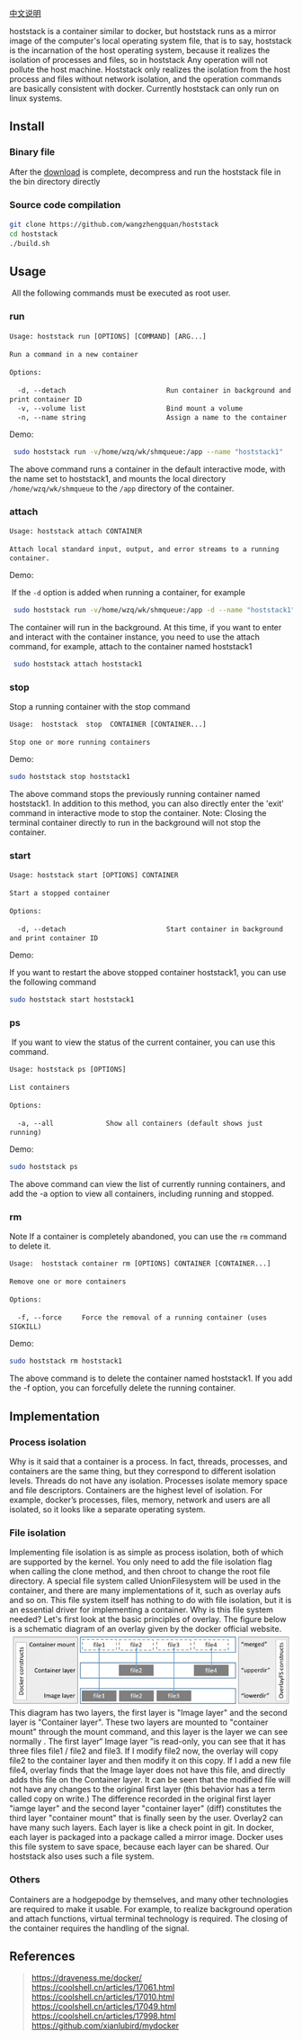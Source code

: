 [中文说明](./README_CN.md)

hoststack is a container similar to docker, but hoststack runs as a mirror image of the computer's local operating system file, that is to say, hoststack is the incarnation of the host operating system, because it realizes the isolation of processes and files, so in hoststack Any operation will not pollute the host machine. Hoststack only realizes the isolation from the host process and files without network isolation, and the operation commands are basically consistent with docker. Currently hoststack can only run on linux systems.

## Install

###  Binary file
After the [download](https://github.com/wangzhengquan/hoststack/releases) is complete, decompress and run the hoststack file in the bin directory directly

### Source code compilation
```bash
git clone https://github.com/wangzhengquan/hoststack
cd hoststack
./build.sh
```


## Usage
 All the following commands must be executed as root user.

### run

```
Usage: hoststack run [OPTIONS] [COMMAND] [ARG...]

Run a command in a new container

Options:

  -d, --detach                         Run container in background and print container ID
  -v, --volume list                    Bind mount a volume
  -n, --name string                    Assign a name to the container
```
Demo:

```bash
 sudo hoststack run -v/home/wzq/wk/shmqueue:/app --name "hoststack1"
```
The above command runs a container in the default interactive mode, with the name set to hoststack1, and mounts the local directory `/home/wzq/wk/shmqueue` to the `/app` directory of the container.

### attach

```
Usage: hoststack attach CONTAINER

Attach local standard input, output, and error streams to a running container.
```

Demo:

 If the `-d` option is added when running a container, for example
```bash
 sudo hoststack run -v/home/wzq/wk/shmqueue:/app -d --name "hoststack1"
```
The container will run in the background. At this time, if you want to enter and interact with the container instance, you need to use the attach command, for example, attach to the container named hoststack1

```bash
 sudo hoststack attach hoststack1
```

### stop

Stop a running container with the stop command

```
Usage:	hoststack  stop  CONTAINER [CONTAINER...]

Stop one or more running containers

```
Demo:

```bash
sudo hoststack stop hoststack1
```
The above command stops the previously running container named hoststack1. In addition to this method, you can also directly enter the 'exit' command in interactive mode to stop the container.
Note: Closing the terminal container directly to run in the background will not stop the container.

### start
```
Usage: hoststack start [OPTIONS] CONTAINER

Start a stopped container

Options:

  -d, --detach                         Start container in background and print container ID
```
Demo:

If you want to restart the above stopped container hoststack1, you can use the following command
```bash
sudo hoststack start hoststack1
```

### ps

 If you want to view the status of the current container, you can use this command.
```
Usage: hoststack ps [OPTIONS]

List containers

Options:

  -a, --all             Show all containers (default shows just running)

```
Demo:

```bash
sudo hoststack ps
```
The above command can view the list of currently running containers, and add the -a option to view all containers, including running and stopped.

### rm

Note If a container is completely abandoned, you can use the `rm` command to delete it.

```
Usage:	hoststack container rm [OPTIONS] CONTAINER [CONTAINER...]

Remove one or more containers

Options:

  -f, --force     Force the removal of a running container (uses SIGKILL)
```
Demo:

```bash
sudo hoststack rm hoststack1
```
The above command is to delete the container named hoststack1. If you add the -f option, you can forcefully delete the running container.

 


## Implementation

###  Process isolation
Why is it said that a container is a process. In fact, threads, processes, and containers are the same thing, but they correspond to different isolation levels. Threads do not have any isolation. Processes isolate memory space and file descriptors. Containers are the highest level of isolation. For example, docker’s processes, files, memory,  network and users are all isolated, so it looks like a separate operating system.

### File isolation
Implementing file isolation is as simple as process isolation, both of which are supported by the kernel. You only need to add the file isolation flag when calling the clone method, and then chroot to change the root file directory. A special file system called UnionFilesystem will be used in the container, and there are many implementations of it, such as overlay aufs and so on. This file system itself has nothing to do with file isolation, but it is an essential driver for implementing a container. Why is this file system needed? Let's first look at the basic principles of overlay. The figure below is a schematic diagram of an overlay given by the docker official website.
 ![](./doc/img/overlay_constructs.jpg)
This diagram has two layers, the first layer is "Image layer" and the second layer is "Container layer". These two layers are mounted to "container mount" through the mount command, and this layer is the layer we can see normally . The first layer“ Image layer ”is read-only, you can see that it has three files file1 / file2 and file3. If I modify file2 now, the overlay will copy file2 to the container layer and then modify it on this copy. If I add a new file file4, overlay finds that the Image layer does not have this file, and directly adds this file on the Container layer. It can be seen that the modified file will not have any changes to the original first layer (this behavior has a term called copy on write.) The difference recorded in the original first layer "iamge layer" and the second layer "container layer" (diff) constitutes the third layer "container mount" that is finally seen by the user. Overlay2 can have many such layers. Each layer is like a check point in git. In docker, each layer is packaged into a package called a mirror image. Docker uses this file system to save space, because each layer can be shared. Our hoststack also uses such a file system.

### Others
Containers are a hodgepodge by themselves, and many other technologies are required to make it usable. For example, to realize background operation and attach functions, virtual terminal technology is required. The closing of the container requires the handling of the signal.

## References
>https://draveness.me/docker/  
>https://coolshell.cn/articles/17061.html  
>https://coolshell.cn/articles/17010.html    
>https://coolshell.cn/articles/17049.html  
>https://coolshell.cn/articles/17998.html  
>https://github.com/xianlubird/mydocker  

